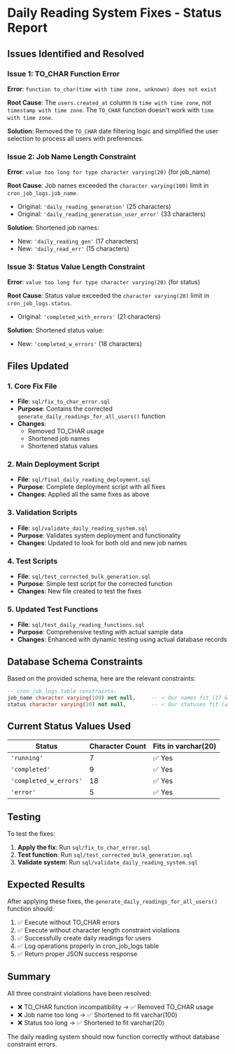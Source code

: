 # Daily Reading System Fixes - Status Report

## Issues Identified and Resolved

### Issue 1: TO_CHAR Function Error

**Error**: `function to_char(time with time zone, unknown) does not exist`

**Root Cause**: The `users.created_at` column is `time with time zone`, not `timestamp with time zone`. The `TO_CHAR` function doesn't work with `time with time zone`.

**Solution**: Removed the `TO_CHAR` date filtering logic and simplified the user selection to process all users with preferences.

### Issue 2: Job Name Length Constraint

**Error**: `value too long for type character varying(20)` (for job_name)

**Root Cause**: Job names exceeded the `character varying(100)` limit in `cron_job_logs.job_name`.

- Original: `'daily_reading_generation'` (25 characters)
- Original: `'daily_reading_generation_user_error'` (33 characters)

**Solution**: Shortened job names:

- New: `'daily_reading_gen'` (17 characters)
- New: `'daily_read_err'` (15 characters)

### Issue 3: Status Value Length Constraint

**Error**: `value too long for type character varying(20)` (for status)

**Root Cause**: Status value exceeded the `character varying(20)` limit in `cron_job_logs.status`.

- Original: `'completed_with_errors'` (21 characters)

**Solution**: Shortened status value:

- New: `'completed_w_errors'` (18 characters)

## Files Updated

### 1. Core Fix File

- **File**: `sql/fix_to_char_error.sql`
- **Purpose**: Contains the corrected `generate_daily_readings_for_all_users()` function
- **Changes**:
  - Removed TO_CHAR usage
  - Shortened job names
  - Shortened status values

### 2. Main Deployment Script

- **File**: `sql/final_daily_reading_deployment.sql`
- **Purpose**: Complete deployment script with all fixes
- **Changes**: Applied all the same fixes as above

### 3. Validation Scripts

- **File**: `sql/validate_daily_reading_system.sql`
- **Purpose**: Validates system deployment and functionality
- **Changes**: Updated to look for both old and new job names

### 4. Test Scripts

- **File**: `sql/test_corrected_bulk_generation.sql`
- **Purpose**: Simple test script for the corrected function
- **Changes**: New file created to test the fixes

### 5. Updated Test Functions

- **File**: `sql/test_daily_reading_functions.sql`
- **Purpose**: Comprehensive testing with actual sample data
- **Changes**: Enhanced with dynamic testing using actual database records

## Database Schema Constraints

Based on the provided schema, here are the relevant constraints:

```sql
-- cron_job_logs table constraints:
job_name character varying(100) not null,     -- ✓ Our names fit (17 & 15 chars)
status character varying(20) not null,        -- ✓ Our statuses fit (≤18 chars)
```

## Current Status Values Used

| Status                 | Character Count | Fits in varchar(20) |
| ---------------------- | --------------- | ------------------- |
| `'running'`            | 7               | ✅ Yes              |
| `'completed'`          | 9               | ✅ Yes              |
| `'completed_w_errors'` | 18              | ✅ Yes              |
| `'error'`              | 5               | ✅ Yes              |

## Testing

To test the fixes:

1. **Apply the fix**: Run `sql/fix_to_char_error.sql`
2. **Test function**: Run `sql/test_corrected_bulk_generation.sql`
3. **Validate system**: Run `sql/validate_daily_reading_system.sql`

## Expected Results

After applying these fixes, the `generate_daily_readings_for_all_users()` function should:

1. ✅ Execute without TO_CHAR errors
2. ✅ Execute without character length constraint violations
3. ✅ Successfully create daily readings for users
4. ✅ Log operations properly in cron_job_logs table
5. ✅ Return proper JSON success response

## Summary

All three constraint violations have been resolved:

- ❌ TO_CHAR function incompatibility → ✅ Removed TO_CHAR usage
- ❌ Job name too long → ✅ Shortened to fit varchar(100)
- ❌ Status too long → ✅ Shortened to fit varchar(20)

The daily reading system should now function correctly without database constraint errors.
